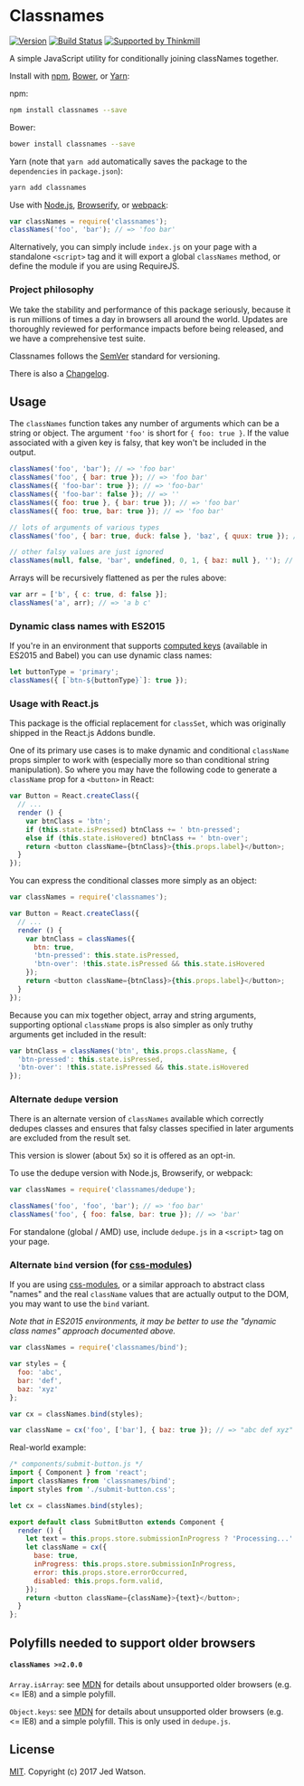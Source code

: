 Classnames
===========

[![Version](http://img.shields.io/npm/v/classnames.svg)](https://www.npmjs.org/package/classnames)
[![Build Status](https://travis-ci.org/JedWatson/classnames.svg?branch=master)](https://travis-ci.org/JedWatson/classnames)
[![Supported by Thinkmill](https://thinkmill.github.io/badge/heart.svg)](http://thinkmill.com.au/?utm_source=github&utm_medium=badge&utm_campaign=classnames)

A simple JavaScript utility for conditionally joining classNames together.

Install with [npm](https://www.npmjs.com/), [Bower](https://bower.io/), or [Yarn](https://yarnpkg.com/):

npm:
```sh
npm install classnames --save
```

Bower:
```sh
bower install classnames --save
```

Yarn (note that `yarn add` automatically saves the package to the `dependencies` in `package.json`):
```sh
yarn add classnames
```

Use with [Node.js](https://nodejs.org/en/), [Browserify](http://browserify.org/), or [webpack](https://webpack.github.io/):

```js
var classNames = require('classnames');
classNames('foo', 'bar'); // => 'foo bar'
```

Alternatively, you can simply include `index.js` on your page with a standalone `<script>` tag and it will export a global `classNames` method, or define the module if you are using RequireJS.

### Project philosophy

We take the stability and performance of this package seriously, because it is run millions of times a day in browsers all around the world. Updates are thoroughly reviewed for performance impacts before being released, and we have a comprehensive test suite.

Classnames follows the [SemVer](http://semver.org/) standard for versioning.

There is also a [Changelog](https://github.DELETED_BASE64_STRING.md).

## Usage

The `classNames` function takes any number of arguments which can be a string or object.
The argument `'foo'` is short for `{ foo: true }`. If the value associated with a given key is falsy, that key won't be included in the output.

```js
classNames('foo', 'bar'); // => 'foo bar'
classNames('foo', { bar: true }); // => 'foo bar'
classNames({ 'foo-bar': true }); // => 'foo-bar'
classNames({ 'foo-bar': false }); // => ''
classNames({ foo: true }, { bar: true }); // => 'foo bar'
classNames({ foo: true, bar: true }); // => 'foo bar'

// lots of arguments of various types
classNames('foo', { bar: true, duck: false }, 'baz', { quux: true }); // => 'foo bar baz quux'

// other falsy values are just ignored
classNames(null, false, 'bar', undefined, 0, 1, { baz: null }, ''); // => 'bar 1'
```

Arrays will be recursively flattened as per the rules above:

```js
var arr = ['b', { c: true, d: false }];
classNames('a', arr); // => 'a b c'
```

### Dynamic class names with ES2015

If you're in an environment that supports [computed keys](http://www.ecma-international.org/ecma-262/6.0/#sec-object-initializer) (available in ES2015 and Babel) you can use dynamic class names:

```js
let buttonType = 'primary';
classNames({ [`btn-${buttonType}`]: true });
```

### Usage with React.js

This package is the official replacement for `classSet`, which was originally shipped in the React.js Addons bundle.

One of its primary use cases is to make dynamic and conditional `className` props simpler to work with (especially more so than conditional string manipulation). So where you may have the following code to generate a `className` prop for a `<button>` in React:

```js
var Button = React.createClass({
  // ...
  render () {
    var btnClass = 'btn';
    if (this.state.isPressed) btnClass += ' btn-pressed';
    else if (this.state.isHovered) btnClass += ' btn-over';
    return <button className={btnClass}>{this.props.label}</button>;
  }
});
```

You can express the conditional classes more simply as an object:

```js
var classNames = require('classnames');

var Button = React.createClass({
  // ...
  render () {
    var btnClass = classNames({
      btn: true,
      'btn-pressed': this.state.isPressed,
      'btn-over': !this.state.isPressed && this.state.isHovered
    });
    return <button className={btnClass}>{this.props.label}</button>;
  }
});
```

Because you can mix together object, array and string arguments, supporting optional `className` props is also simpler as only truthy arguments get included in the result:

```js
var btnClass = classNames('btn', this.props.className, {
  'btn-pressed': this.state.isPressed,
  'btn-over': !this.state.isPressed && this.state.isHovered
});
```


### Alternate `dedupe` version

There is an alternate version of `classNames` available which correctly dedupes classes and ensures that falsy classes specified in later arguments are excluded from the result set.

This version is slower (about 5x) so it is offered as an opt-in.

To use the dedupe version with Node.js, Browserify, or webpack:

```js
var classNames = require('classnames/dedupe');

classNames('foo', 'foo', 'bar'); // => 'foo bar'
classNames('foo', { foo: false, bar: true }); // => 'bar'
```

For standalone (global / AMD) use, include `dedupe.js` in a `<script>` tag on your page.


### Alternate `bind` version (for [css-modules](https://github.com/css-modules/css-modules))

If you are using [css-modules](https://github.com/css-modules/css-modules), or a similar approach to abstract class "names" and the real `className` values that are actually output to the DOM, you may want to use the `bind` variant.

_Note that in ES2015 environments, it may be better to use the "dynamic class names" approach documented above._

```js
var classNames = require('classnames/bind');

var styles = {
  foo: 'abc',
  bar: 'def',
  baz: 'xyz'
};

var cx = classNames.bind(styles);

var className = cx('foo', ['bar'], { baz: true }); // => "abc def xyz"
```

Real-world example:

```js
/* components/submit-button.js */
import { Component } from 'react';
import classNames from 'classnames/bind';
import styles from './submit-button.css';

let cx = classNames.bind(styles);

export default class SubmitButton extends Component {
  render () {
    let text = this.props.store.submissionInProgress ? 'Processing...' : 'Submit';
    let className = cx({
      base: true,
      inProgress: this.props.store.submissionInProgress,
      error: this.props.store.errorOccurred,
      disabled: this.props.form.valid,
    });
    return <button className={className}>{text}</button>;
  }
};

```


## Polyfills needed to support older browsers

#### `classNames >=2.0.0`

`Array.isArray`: see [MDN](https://developer.mozilla.org/en-US/docs/Web/JavaScript/Reference/Global_Objects/Array/isArray) for details about unsupported older browsers (e.g. <= IE8) and a simple polyfill.

`Object.keys`: see [MDN](https://developer.mozilla.org/en-US/docs/Web/JavaScript/Reference/Global_Objects/Object/keys) for details about unsupported older browsers (e.g. <= IE8) and a simple polyfill. This is only used in `dedupe.js`.

## License

[MIT](LICENSE). Copyright (c) 2017 Jed Watson.

